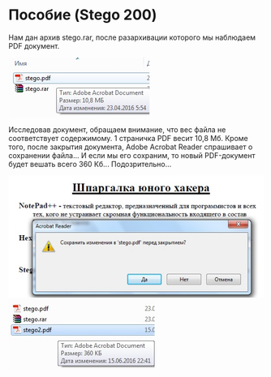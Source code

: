 # Пособие (Stego 200)

Нам дан архив stego.rar, после разархивации которого мы наблюдаем PDF документ.

![alt tag](https://github.com/vnide/AeroSpace-CTF/blob/master/Posobie/files/1.jpg)

Исследовав документ, обращаем внимание, что вес файла не соответствует содержимому. 1 страничка PDF весит 10,8 Мб.
Кроме того, после закрытия документа, Adobe Acrobat Reader спрашивает о сохранении файла... И если мы его сохраним, то новый PDF-документ будет вешать всего 360 Кб... Подозрительно...

![alt tag](https://github.com/vnide/AeroSpace-CTF/blob/master/Posobie/files/2.jpg)
![alt tag](https://github.com/vnide/AeroSpace-CTF/blob/master/Posobie/files/3.jpg)


